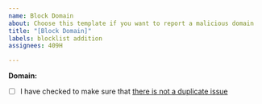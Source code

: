 ```yaml
---
name: Block Domain
about: Choose this template if you want to report a malicious domain
title: "[Block Domain]"
labels: blocklist addition
assignees: 409H

---
```


**Domain:**

- [ ] I have checked to make sure that [there is not a duplicate issue](https://github.com/MetaMask/eth-phishing-detect/issues)
